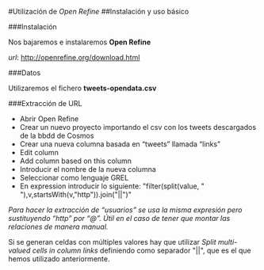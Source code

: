 #Utilización de *Open Refine*
##Instalación y uso básico

###Instalación

Nos bajaremos e instalaremos **Open Refine**

*url*: http://openrefine.org/download.html

###Datos

Utilizaremos el fichero **tweets-opendata.csv**



###Extracción de URL

- Abrir Open Refine
- Crear un nuevo proyecto importando el csv con los tweets descargados de la bbdd de Cosmos
- Crear una nueva columna basada en “tweets” llamada “links”
- Edit column
- Add column based on this column
- Introducir el nombre de la nueva columna
- Seleccionar como lenguaje GREL
- En expression introducir lo siguiente:
"filter(split(value, " "),v,startsWith(v,"http")).join("||")"

*Para hacer la extracción de “usuarios” se usa la misma expresión pero sustituyendo “http” por “@”. Útil en el caso de tener que montar las relaciones de manera manual.*

Si se generan celdas con múltiples valores hay que utilizar *Split multi-valued cells in column links* definiendo como separador "||", que es el que hemos utilizado anteriormente.
